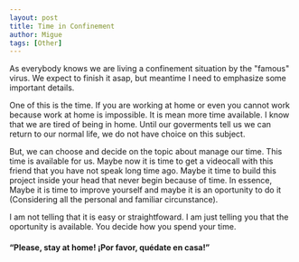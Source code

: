 ```yaml
---
layout: post
title: Time in Confinement
author: Migue
tags: [Other]
---
```


As everybody knows we are living a confinement situation by the "famous" virus. We expect to finish it asap, but meantime I need to emphasize some important details.
   
One of this is the time. If you are working at home or even you cannot work because work at home is impossible. It is mean more time available. I know that we are tired of being in home. Until our goverments tell us we can return to our normal life, we do not have choice on this subject.
 
But, we can choose and decide on the topic about manage our time. This time is available for us. Maybe now it is time to get a videocall with this friend that you have not speak long time ago. Maybe it time to build this project inside your head that never begin because of time. In essence, Maybe it is time to improve yourself and maybe it is an oportunity to do it (Considering all the personal and familiar circunstance).
 
I am not telling that it is easy or straightfoward. I am just telling you that the oportunity is available. You decide how you spend your time.

#### “Please, stay at home! ¡Por favor, quédate en casa!” 